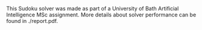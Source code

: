 This Sudoku solver was made as part of a University of Bath Artificial Intelligence MSc assignment. More details about solver performance can be found in ./report.pdf.
